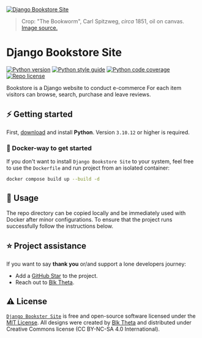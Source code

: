 [![Django Bookstore Site][repo_banner_img]][repo_url]

> Crop: "The Bookworm", Carl Spitzweg, *circa* 1851, oil on canvas. [Image source.][repo_banner_url]

# Django Bookstore Site

[![Python version][py_version_img]][repo_url]
[![Python style guide][py_style_guide_img]][repo_url]
[![Python code coverage][py_code_coverage_img]][repo_url]
[![Repo license][repo_license_img]][repo_license_url]

Bookstore is a Django website to conduct e-commerce For each item visitors can browse, search, purchase and leave reviews.

## ⚡️ Getting started
First, [download][py_download_url] and install **Python**. Version `3.10.12` or higher is required.

### 🐳 Docker-way to get started
If you don't want to install `Django Bookstore Site` to your system, feel free to use the `Dockerfile` and run project from an isolated container:

```bash
docker compose build up --build -d
```

## 🔧 Usage
The repo directory can be copied locally and be immediately used with Docker after minor configurations. To ensure that the project runs successfully follow the instructions below.

## ⭐️ Project assistance
If you want to say **thank you** or/and support a lone developers journey:

- Add a [GitHub Star][repo_url] to the project.
- Reach out to [Blk Theta][author].

## ⚠️ License

[`Django Bookster Site`][repo_url] is free and open-source software licensed under the [MIT License][repo_license_url]. All designs were created by [Blk Theta][author] and distributed under Creative Commons license (CC BY-NC-SA 4.0 International).

<!--Python-->
[py_version_img]: https://img.shields.io/badge/Python-3.10.12-yellow?style=for-the-badge&logo=none
[py_style_guide_img]: https://img.shields.io/badge/Style_guide-PEP8-blue?style=for-the-badge&logo=none
[py_code_coverage_img]: https://img.shields.io/badge/Code_coverage-NA-success?style=for-the-badge&logo=none
[py_download_url]: https://www.python.org/downloads/

<!-- Repository -->
[repo_url]: https://github.com/blktheta/django-bookstore-site
[repo_banner_url]: https://upload.wikimedia.org/wikipedia/commons/c/c9/The_Bookworm_-_Grohmann_Museum.jpg
[repo_banner_img]: https://github.com/blktheta/django-bookstore-site/blob/main/media/TheBookworm-CarlSpitzweg.png
[repo_license_url]: https://github.com/blktheta/django-bookstore-site/LICENSE
[repo_license_img]: https://img.shields.io/badge/license-MIT-red?style=for-the-badge&logo=none

<!-- Project -->

<!-- Author -->
[author]: https://github.com/blktheta

<!-- Readme links -->

